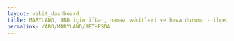 ```yaml
---
layout: vakit_dashboard
title: MARYLAND, ABD için iftar, namaz vakitleri ve hava durumu - ilçe/eyalet seç
permalink: /ABD/MARYLAND/BETHESDA
---
```


<script type="text/javascript">
  var GLOBAL_COUNTRY = 'ABD';
  var GLOBAL_CITY = 'MARYLAND';
  var GLOBAL_STATE = 'BETHESDA';
  var lat = 72;
  var lon = 21;
</script>
